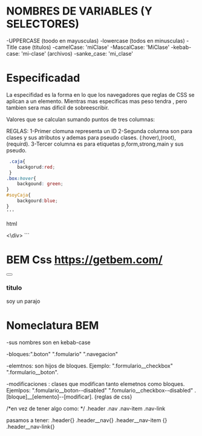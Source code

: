
# NOMBRES DE VARIABLES (Y SELECTORES)

-UPPERCASE (toodo en mayusculas)
-lowercase (todos en minusculas)
-Title case (titulos)
-camelCase: 'miClase'
-MascalCase: 'MiClase' 
-kebab-case: 'mi-clase' (archivos)
-sanke_case: 'mi_clase' 

# Especificadad

La especifidad es la forma en lo que los navegadores que reglas de CSS
se aplican a un elemento. Mientras mas especificas mas peso tendra , pero tambien
sera mas dificil de sobreescribir.

Valores que se calculan sumando puntos de tres columnas:

REGLAS:
1-Primer clomuna representa un ID
2-Segunda columna son para clases y sus atributos y ademas para pseudo clases. (:hover),(root),(requird).
3-Tercer columna es para etiquetas p,form,strong,main y sus pseudo.



```css
 .caja{
    backgorud:red;
 }
.box:hover{
    backgound: green;
}
#soyCaja{
    backgourd:blue;
}
'''

```
html
<div id="soyCaja" class="caja box">
<\div>
```

# BEM Css  https://getbem.com/

<button class="boton">
</button>

<div class="tarjeta">
    <img  class="tarjeta__img" src="" alt="">
    <h3 class="tarjeta__titulo"> titulo </h3>
    <p class="tarjeta__texto"> soy un parajo </p>
</div>

# Nomeclatura BEM

-sus nombres son en kebab-case

-bloques:".boton" ".fomulario" ".navegacion"

-elemtnos: son hijos de bloques. Ejemplo: ".formulario__checkbox" ".formulario__boton".

-modificaciones : clases que modifican tanto elemetnos como bloques.
                  Ejemlpos: ".fomulario__boton--disabled"
                            ".fomulario__checkbox--disabled"
                            .[bloque]__[elemento]--[modificar]. {reglas de css}

/*en vez de tener algo como: */
.header .nav .nav-item .nav-link

pasamos a tener:
.header{}
.header__nav{}
.header__nav-item {}
.header__nav-link{}